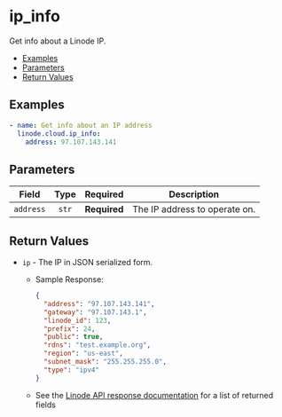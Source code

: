 # ip_info

Get info about a Linode IP.

- [Examples](#examples)
- [Parameters](#parameters)
- [Return Values](#return-values)

## Examples

```yaml
- name: Get info about an IP address
  linode.cloud.ip_info:
    address: 97.107.143.141
```


## Parameters

| Field     | Type | Required | Description                                                                  |
|-----------|------|----------|------------------------------------------------------------------------------|
| `address` | <center>`str`</center> | <center>**Required**</center> | The IP address to operate on.   |

## Return Values

- `ip` - The IP in JSON serialized form.

    - Sample Response:
        ```json
        {
          "address": "97.107.143.141",
          "gateway": "97.107.143.1",
          "linode_id": 123,
          "prefix": 24,
          "public": true,
          "rdns": "test.example.org",
          "region": "us-east",
          "subnet_mask": "255.255.255.0",
          "type": "ipv4"
        }
        ```
    - See the [Linode API response documentation](https://www.linode.com/docs/api/networking/#ip-address-view__responses) for a list of returned fields


